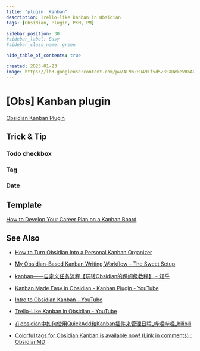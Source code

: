 ```yaml
---
title: "plugin: Kanban"
description: Trello-like kanban in Obsidian
tags: [Obsidian, Plugin, PKM, PM]

sidebar_position: 30
#sidebar_label: Easy
#sidebar_class_name: green

hide_table_of_contents: true

created: 2023-01-23
image: https://lh3.googleusercontent.com/pw/AL9nZEUA9Ifvd5Z8SXDWkeVB6AC4MPGwnXaL6kBXNPoXwOQQ2jOcZ1Jw_0p8TKK8C3ZX0e67_FOY15eDrm7aaXSQJcKtoUzC80SAQEHsaBy6qS2AqNNs5VUFNXBKm439y_1wkvmDl-PnL8ReojnIumNlEvOXBg=w800-no?authuser=0
---
```


[Obs] Kanban plugin
===================

[Obsidian Kanban Plugin](https://github.com/mgmeyers/obsidian-kanban)

Trick & Tip
-----------

### Todo checkbox ###

### Tag ###

### Date ###



Template
--------

[How to Develop Your Career Plan on a Kanban Board](https://www.makeuseof.com/how-to-develop-career-plan-kanban-board/)


See Also
--------



- [How to Turn Obsidian Into a Personal Kanban Organizer](https://www.makeuseof.com/obsidian-kanban-guide/)
- [My Obsidian-Based Kanban Writing Workflow – The Sweet Setup](https://thesweetsetup.com/my-obsidian-based-kanban-writing-workflow/)
- [kanban——自定义任务流程【玩转Obsidian的保姆级教程】 - 知乎](https://zhuanlan.zhihu.com/p/409234073)

- [Kanban Made Easy in Obsidian - Kanban Plugin - YouTube](https://www.youtube.com/watch?v=fB4WNMN97Gc)
- [Intro to Obsidian Kanban - YouTube](https://www.youtube.com/watch?v=sjJgKMxOZ5k)
- [Trello-Like Kanban in Obsidian - YouTube](https://www.youtube.com/watch?v=BzZuddBv_vI)
- [在obsidian中如何使用QuickAdd和Kanban插件来管理日程_哔哩哔哩_bilibili](https://www.bilibili.com/video/BV1mb4y1y7R6/)

- [Colorful tags for Obsidian Kanban is available now! (Link in comments) : ObsidianMD](https://www.reddit.com/r/ObsidianMD/comments/xevuin/colorful_tags_for_obsidian_kanban_is_available/)

